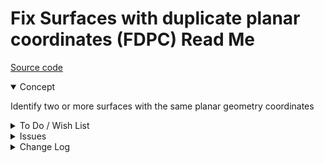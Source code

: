 # Fix Surfaces with duplicate planar coordinates (FDPC) Read Me

[Source code]( https://github.com/ladybug-tools/spider-gbxml-tools/blob/master/spider-gbxml-viewer/v-0-17-01/js-fixer/fdpc-fix-duplicate-planar-coordinates/fdpc-fix-duplicate-planar-coordinates.js )

<details open>

<summary>Concept</summary>

Identify two or more surfaces with the same planar geometry coordinates

</details>

<details>

<summary>To Do / Wish List</summary>

* 2019-03-29 ~ Check for openings
* 2019-03-25 ~ Add select and update multiple surfaces at once
* 2019-03-19 ~ Pre-select the correct surface to delete n the select type list box

</details>

<details>

<summary>Issues</summary>


</details>

<details>

<summary>Change Log</summary>

### 2019-07-23 ~ Theo

FDPC 0.17.00-0fdpc

* R - FDPC.js: Cleanup


### 2019-05-21 ~ Theo

* C - FSPC: Update readme
* F - FSPC: Add summary highlight


### 2019-05-16 ~ Theo

* B - FDPC: Fix broken links
* C - FDPC: clean up UI

### 2019-05-15 ~ Theo

* F - First commit

</details>